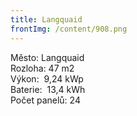 ```yaml
---
title: Langquaid
frontImg: /content/908.png
---
```

<!--StartFragment-->

Město: Langquaid\
Rozloha: 47 m2\
Výkon:  9,24 kWp\
Baterie:  13,4 kWh\
Počet panelů: 24

<!--EndFragment-->